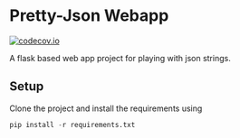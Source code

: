 # Pretty-Json Webapp
[![codecov.io](https://codecov.io/github/codexceed/pretty-json-webapp/coverage.svg?branch=master)](https://codecov.io/gh/codexceed/pretty-json-webapp/branch/master)

A flask based web app project for playing with json strings.

## Setup
Clone the project and install the requirements using
```python
pip install -r requirements.txt
```
